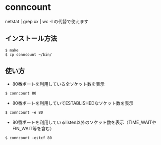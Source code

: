 # conncount

netstat | grep xx | wc -l の代替で使えます

## インストール方法

```
$ make
$ cp conncount ~/bin/
```

## 使い方

- 80番ポートを利用している全ソケット数を表示
```
$ conncount 80
```

- 80番ポートを利用していてESTABLISHEDなソケット数を表示
```
$ conncount -e 80
```

- 80番ポートを利用しているlisten以外のソケット数を表示（TIME_WAITやFIN_WAIT等を含む）
```
$ conncount -estcf 80
```

